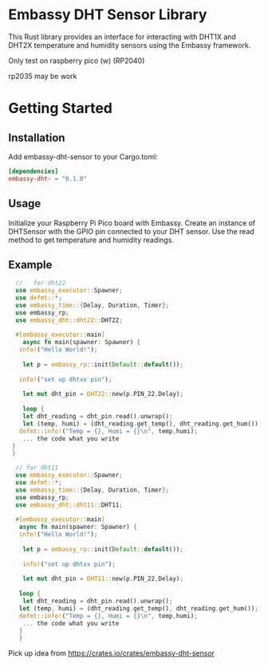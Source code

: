 # Embassy DHT Sensor Library

  This Rust library provides an interface for interacting with DHT1X and DHT2X temperature and humidity sensors using the Embassy framework.

Only test on raspberry pico (w) (RP2040)

 rp2035 may be work

# Getting Started

## Installation

Add embassy-dht-sensor to your Cargo.toml:

```toml
[dependencies]
embassy-dht- = "0.1.0"
```
## Usage

  Initialize your Raspberry Pi Pico board with Embassy. Create an instance of DHTSensor with the GPIO pin connected to your DHT sensor. Use the read method to get temperature and humidity readings.

## Example

```rust
  //   for dht22
  use embassy_executor::Spawner;
  use defmt::*;
  use embassy_time::{Delay, Duration, Timer};
  use embassy_rp;
  use embassy_dht::dht22::DHT22;
 
  #[embassy_executor::main]
    async fn main(spawner: Spawner) {
   info!("Hello World!");
 
    let p = embassy_rp::init(Default::default());
 
   info!("set up dhtxx pin");
 
    let mut dht_pin = DHT22::new(p.PIN_22,Delay);
 
    loop {
    let dht_reading = dht_pin.read().unwrap();
    let (temp, humi) = (dht_reading.get_temp(), dht_reading.get_hum());
   defmt::info!("Temp = {}, Humi = {}\n", temp,humi);
    ... the code what you write
 }
 }
```
```rust
  // for dht11
  use embassy_executor::Spawner;
  use defmt::*;
  use embassy_time::{Delay, Duration, Timer};
  use embassy_rp;
  use embassy_dht::dht11::DHT11;
 
  #[embassy_executor::main]
   async fn main(spawner: Spawner) {
   info!("Hello World!");
 
    let p = embassy_rp::init(Default::default());
 
    info!("set up dhtxx pin");
 
    let mut dht_pin = DHT11::new(p.PIN_22,Delay);
 
   loop {
    let dht_reading = dht_pin.read().unwrap();
   let (temp, humi) = (dht_reading.get_temp(), dht_reading.get_hum());
   defmt::info!("Temp = {}, Humi = {}\n", temp,humi);
    ... the code what you write
   }
   }
```


Pick up idea from https://crates.io/crates/embassy-dht-sensor